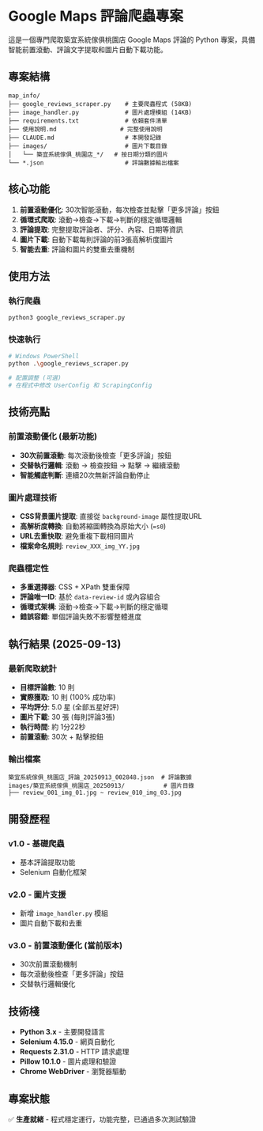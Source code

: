 # Google Maps 評論爬蟲專案

這是一個專門爬取築宜系統傢俱桃園店 Google Maps 評論的 Python 專案，具備智能前置滾動、評論文字提取和圖片自動下載功能。

## 專案結構

```
map_info/
├── google_reviews_scraper.py    # 主要爬蟲程式 (58KB)
├── image_handler.py             # 圖片處理模組 (14KB)
├── requirements.txt             # 依賴套件清單
├── 使用說明.md                  # 完整使用說明
├── CLAUDE.md                    # 本開發記錄
├── images/                      # 圖片下載目錄
│   └── 築宜系統傢俱_桃園店_*/   # 按日期分類的圖片
└── *.json                       # 評論數據輸出檔案
```

## 核心功能

1. **前置滾動優化**: 30次智能滾動，每次檢查並點擊「更多評論」按鈕
2. **循環式爬取**: 滾動→檢查→下載→判斷的穩定循環邏輯
3. **評論提取**: 完整提取評論者、評分、內容、日期等資訊
4. **圖片下載**: 自動下載每則評論的前3張高解析度圖片
5. **智能去重**: 評論和圖片的雙重去重機制

## 使用方法

### 執行爬蟲
```bash
python3 google_reviews_scraper.py
```

### 快速執行
```bash
# Windows PowerShell
python .\google_reviews_scraper.py

# 配置調整 (可選)
# 在程式中修改 UserConfig 和 ScrapingConfig
```

## 技術亮點

### 前置滾動優化 (最新功能)
- **30次前置滾動**: 每次滾動後檢查「更多評論」按鈕
- **交替執行邏輯**: 滾動 → 檢查按鈕 → 點擊 → 繼續滾動
- **智能觸底判斷**: 連續20次無新評論自動停止

### 圖片處理技術
- **CSS背景圖片提取**: 直接從 `background-image` 屬性提取URL
- **高解析度轉換**: 自動將縮圖轉換為原始大小 (`=s0`)
- **URL去重快取**: 避免重複下載相同圖片
- **檔案命名規則**: `review_XXX_img_YY.jpg`

### 爬蟲穩定性
- **多重選擇器**: CSS + XPath 雙重保障
- **評論唯一ID**: 基於 `data-review-id` 或內容組合
- **循環式架構**: 滾動→檢查→下載→判斷的穩定循環
- **錯誤容錯**: 單個評論失敗不影響整體進度

## 執行結果 (2025-09-13)

### 最新爬取統計
- **目標評論數**: 10 則
- **實際獲取**: 10 則 (100% 成功率)
- **平均評分**: 5.0 星 (全部五星好評)
- **圖片下載**: 30 張 (每則評論3張)
- **執行時間**: 約 1分22秒
- **前置滾動**: 30次 + 點擊按鈕

### 輸出檔案
```
築宜系統傢俱_桃園店_評論_20250913_002848.json  # 評論數據
images/築宜系統傢俱_桃園店_20250913/           # 圖片目錄
├── review_001_img_01.jpg ~ review_010_img_03.jpg
```

## 開發歷程

### v1.0 - 基礎爬蟲
- 基本評論提取功能
- Selenium 自動化框架

### v2.0 - 圖片支援
- 新增 `image_handler.py` 模組
- 圖片自動下載和去重

### v3.0 - 前置滾動優化 (當前版本)
- 30次前置滾動機制
- 每次滾動後檢查「更多評論」按鈕
- 交替執行邏輯優化

## 技術棧

- **Python 3.x** - 主要開發語言
- **Selenium 4.15.0** - 網頁自動化
- **Requests 2.31.0** - HTTP 請求處理
- **Pillow 10.1.0** - 圖片處理和驗證
- **Chrome WebDriver** - 瀏覽器驅動

## 專案狀態

✅ **生產就緒** - 程式穩定運行，功能完整，已通過多次測試驗證
